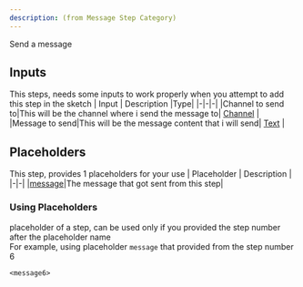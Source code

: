 ```yaml
---
description: (from Message Step Category)
---
```

Send a message

## Inputs
This steps, needs some inputs to work properly when you attempt to add this step in the sketch
| Input      | Description |Type|
|-|-|-|
|Channel to send to|This will be the channel where i send the message to| [ Channel](../inputs/channel.md) |
|Message to send|This will be the message content that i will send| [ Text](../inputs/text.md) |

## Placeholders
This step, provides 1 placeholders for your use
| Placeholder      | Description |
|-|-|
|[message](../placeholders/message.md)|The message that got sent from this step|

### Using Placeholders
placeholder of a step, can be used only if you provided the step number after the placeholder name\
For example, using placeholder `message` that provided from the step number 6
 
```
<message6>
```
